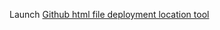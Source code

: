 Launch [Github html file deployment location tool](https://jsutil37.github.io/jsutil/devtools/githubDeploymentLocation.html)
